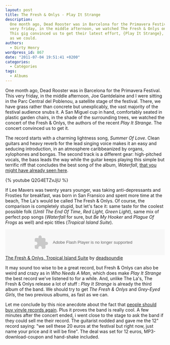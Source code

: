 ```yaml
---
layout: post
title: The Fresh & Onlys - Play It Strange
description:
  One month ago, Dead Rooster was in Barcelona for the Primavera Festival. This
  very friday, in the middle afternoon, we watched The Fresh & Onlys on stage.
  This gig convinced us to get their latest effort, {Play It Strange}, as soon
  as we could.
authors:
  - Dirty Henry
wordpress_id: 867
date: "2011-07-04 19:51:41 +0200"
categories:
  - Catégories
tags:
  - Albums
---
```


One month ago, Dead Rooster was in Barcelona for the Primavera Festival. This
very friday, in the middle afternoon, Joe Gantdelaine and I were sitting in the
Parc Central del Poblenou, a satellite stage of the festival. There, we have
grass rather than concrete but unexplicably, the vast majority of the festival
audience snubs it. A San Miguel cup in hand, comfortably seated in plastic
garden chairs, in the shade of the surrounding trees, we watched the concert of
the Fresh & Onlys, the authors of the recent _Play It Strange_. The concert
convinced us to get it.

The record starts with a charming lightness song, _Summer Of Love_. Clean
guitars and heavy reverb for the lead singing voice makes it an easy and
seducing introduction, in an atmosphere caribbeanized by organs, xylophones and
bongas. The second track is a different gear: high-pitched vocals, the bass
leads the way while the guitar keeps playing this simple but terrific riff that
concludes the best song of the album, _Waterfall_,
[that you might have already seen here](706).

{% youtube Q2G4ETZvJjU %}

If Lee Mavers was twenty years younger, was taking anti-depressants and Frosties
for breakfast, was born in San Fransico and spent more time at the beach, The
La's would be called The Fresh & Onlys. Of course, the comparison is completely
stupid, but let's face it: same taste for the coolest possible folk (_Until The
End Of Time_, _Red Light, Green Light_), same mix of perfect pop songs
(_Waterfall_ for sure, but _Be My Hooker_ and _Plague Of Frogs_ as well) and
epic titles (_Tropical Island Suite_).

<object height="81" width="100%">
<param name="movie" value="http://player.soundcloud.com/player.swf?url=http%3A%2F%2Fapi.soundcloud.com%2Ftracks%2F14414392"></param>
<param name="allowscriptaccess" value="always"></param>
<embed allowscriptaccess="always" height="81" src="http://player.soundcloud.com/player.swf?url=http%3A%2F%2Fapi.soundcloud.com%2Ftracks%2F14414392" type="application/x-shockwave-flash" width="100%"></embed>
</object>
<span><a href="http://soundcloud.com/deadsoundie/04-tropical-island-suite">The
Fresh & Onlys, Tropical Island Suite</a> by
<a href="http://soundcloud.com/deadsoundie">deadsoundie</a></span>

It may sound too wise to be a great record, but Fresh & Onlys can also be weird
and crazy as in _Who Needs A Man_, which does make _Play It Strange_ the best
record we've listened to for a while. And, unlike The La's, The Fresh & Onlys
release a lot of stuff : _Play It Strange_ is already the third album of the
band. We should try to get _The Fresh & Onlys_ and _Grey-Eyed Girls_, the two
previous albums, as fast as we can.

Let me conclude by this nice anecdote about the fact that
[people should buy vinyle records again](849). Plus it proves the band is really
cool. A few minutes after the concert ended, i went close to the stage to ask
the band if they could sell me their record. The guitarist nodded and gave me
the 12" record saying: "we sell these 20 euros at the festival but right now,
just name your price and it will be fine". The deal was set for 12 euros,
MP3-download-coupon and hand-shake included.
